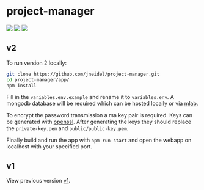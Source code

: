 # project-manager

[![](https://circleci.com/gh/jneidel/project-manager/tree/master.svg?style=shield&circle-token=98937429df5bf860a055272d7ded46b7c583503e)](https://circleci.com/gh/jneidel/project-manager)
[![](https://img.shields.io/badge/version-v2-blue.svg)](https://github.com/jneidel/project-manager/releases)
[![](https://img.shields.io/badge/currently-under%20development-brightgreen.svg)](https://github.com/jneidel/project-manager)

## v2

To run version 2 locally:

```bash
git clone https://github.com/jneidel/project-manager.git
cd project-manager/app/
npm install
```

Fill in the `variables.env.example` and rename it to `variables.env`.
A mongodb database will be required which can be hosted locally or via [mlab](https://mlab.com/).

To encrypt the password transmission a rsa key pair is required. Keys can be generated with [openssl](https://www.openssl.org/). After generating the keys they should replace the `private-key.pem` and `public/public-key.pem`.

Finally build and run the app with `npm run start` and open the webapp on localhost with your specified port.

## v1

View previous version [v1](https://github.com/jneidel/project-manager/releases/tag/v1.0).
